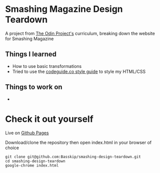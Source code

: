 # Smashing Magazine Design Teardown

A project from [The Odin Project's](https://www.theodinproject.com/courses/html5-and-css3/lessons/design-teardown) curriculum, breaking down the website for Smashing Magazine

## Things I learned
* How to use basic transformations
* Tried to use the [codeguide.co style guide](https://codeguide.co/#css) to style my HTML/CSS

## Things to work on
* 

# Check it out yourself

Live on [Github Pages](http://basskip.com/smashing-design-teardown)

Download/clone the repository then open index.html in your browser of choice

```
git clone git@github.com:Basskip/smashing-design-teardown.git
cd smashing-design-teardown
google-chrome index.html
```